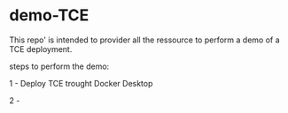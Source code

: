 # demo-TCE
This repo' is intended to provider all the ressource to perform a demo of a TCE deployment.

steps to perform the demo:

1 - Deploy TCE trought Docker Desktop

2 - 